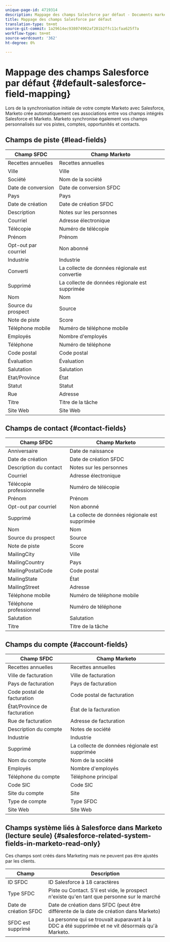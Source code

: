 ```yaml
---
unique-page-id: 4719314
description: Mappage des champs Salesforce par défaut - Documents marketing - Documentation du produit
title: Mappage des champs Salesforce par défaut
translation-type: tm+mt
source-git-commit: 1a29614ec938074902af201b2ffc11cfaa625f7a
workflow-type: tm+mt
source-wordcount: '362'
ht-degree: 0%

---
```



# Mappage des champs Salesforce par défaut {#default-salesforce-field-mapping}

Lors de la synchronisation initiale de votre compte Marketo avec Salesforce, Marketo crée automatiquement ces associations entre vos champs intégrés Salesforce et Marketo. Marketo synchronise également vos champs personnalisés sur vos pistes, comptes, opportunités et contacts.

## Champs de piste {#lead-fields}

| Champ SFDC | Champ Marketo |
|---|---|
| Recettes annuelles | Recettes annuelles |
| Ville | Ville |
| Société | Nom de la société |
| Date de conversion | Date de conversion SFDC |
| Pays | Pays |
| Date de création | Date de création SFDC |
| Description | Notes sur les personnes |
| Courriel | Adresse électronique |
| Télécopie | Numéro de télécopie |
| Prénom | Prénom |
| Opt-out par courriel | Non abonné |
| Industrie | Industrie |
| Converti | La collecte de données régionale est convertie |
| Supprimé | La collecte de données régionale est supprimée |
| Nom | Nom |
| Source du prospect | Source |
| Note de piste | Score |
| Téléphone mobile | Numéro de téléphone mobile |
| Employés | Nombre d&#39;employés |
| Téléphone | Numéro de téléphone |
| Code postal | Code postal |
| Évaluation | Évaluation |
| Salutation | Salutation |
| Etat/Province | État |
| Statut | Statut |
| Rue | Adresse |
| Titre | Titre de la tâche |
| Site Web | Site Web |

## Champs de contact {#contact-fields}

| Champ SFDC | Champ Marketo |
|---|---|
| Anniversaire | Date de naissance |
| Date de création | Date de création SFDC |
| Description du contact | Notes sur les personnes |
| Courriel | Adresse électronique |
| Télécopie professionnelle | Numéro de télécopie |
| Prénom | Prénom |
| Opt-out par courriel | Non abonné |
| Supprimé | La collecte de données régionale est supprimée |
| Nom | Nom |
| Source du prospect | Source |
| Note de piste | Score |
| MailingCity | Ville |
| MailingCountry | Pays |
| MailingPostalCode | Code postal |
| MailingState | État |
| MailingStreet | Adresse |
| Téléphone mobile | Numéro de téléphone mobile |
| Téléphone professionnel | Numéro de téléphone |
| Salutation | Salutation |
| Titre | Titre de la tâche |

## Champs du compte {#account-fields}

| Champ SFDC | Champ Marketo |
|---|---|
| Recettes annuelles | Recettes annuelles |
| Ville de facturation | Ville de facturation |
| Pays de facturation | Pays de facturation |
| Code postal de facturation | Code postal de facturation |
| État/Province de facturation | État de la facturation |
| Rue de facturation | Adresse de facturation |
| Description du compte | Notes de société |
| Industrie | Industrie |
| Supprimé | La collecte de données régionale est supprimée |
| Nom du compte | Nom de la société |
| Employés | Nombre d&#39;employés |
| Téléphone du compte | Téléphone principal |
| Code SIC | Code SIC |
| Site du compte | Site |
| Type de compte | Type SFDC |
| Site Web | Site Web |

## Champs système liés à Salesforce dans Marketo (lecture seule) {#salesforce-related-system-fields-in-marketo-read-only}

Ces champs sont créés dans Marketing mais ne peuvent pas être ajustés par les clients.

| Champ | Description |
|---|---|
| ID SFDC | ID Salesforce à 18 caractères |
| Type SFDC | Piste ou Contact. S&#39;il est vide, le prospect n&#39;existe qu&#39;en tant que personne sur le marché |
| Date de création SFDC | Date de création dans SFDC (peut être différente de la date de création dans Marketo) |
| SFDC est supprimé | La personne qui se trouvait auparavant à la DDC a été supprimée et ne vit désormais qu&#39;à Marketo. |
